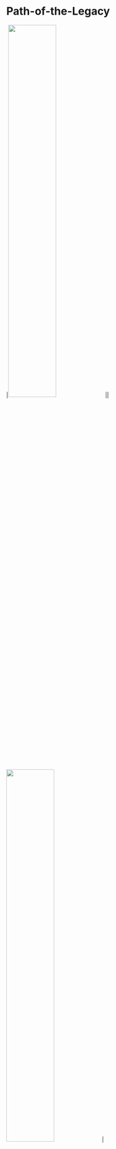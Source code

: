 # Path-of-the-Legacy
 |<img src="https://github.com/user-attachments/assets/755bae6f-3436-4f0b-808a-40cf284d650e" width="50%" height="50%"> ||<img src="https://github.com/user-attachments/assets/b8effee5-a594-419b-b65c-a92d83bbb459" width="50%" height="50%">| <img src="https://github.com/user-attachments/assets/119a9700-780b-411c-9645-7a102f3873a8" width="50%" height="50%">


## 게임 소개
- 장르 : 3D MMORPG

- 개발기간 : 2024.12.01 -> 2025.02.15

- 목적  : 3d RPG를 만들어보고자 만들어본 프로젝트입니다.
  
- 관리 : Github/Jira

## 개발 환경
- 플랫폼 : Windows 11

- 언어 : C#

- 엔진 환경 : Unity 2022.03.15(LTS)

## 구현 기능
* UI
  * Scene
      * InGame :HUD (HP,Mp,경험치바,미니맵)
      * Menu : 메뉴창(나가기,설정,일시정지)
  * Popup
      * 퀘스트 팝업창
      * 장비,스탯창
      * 인벤토리창
      * 대화창
  * World
      * 몬스터 HP바,닉네임,퀘스트 마크


## 사용 기술

| 항목 | 설명 |
| ------------ | ------------- |
| 디자인 패턴 | 싱글톤 패턴을 사용해서 전역 접근 관리 & State Pattern을 사용해 캐릭터 애니메이션을 객체 관리|
| Save | 게임내 데이터를 글로벌 변수에 저장 및 관리 |
| SkinnedMesh| 장비 장착시 캐릭터의 의상이 변경되도록 구현|
| 상속 | 상속을 통해 같은 패턴을 쓰는 캐릭터를 통합 관리|

## 기술 문서
[기술 문서](https://docs.google.com/presentation/d/17gUVNPHz_Csg8ZsBX49GK2CNHrIdn4ZIBZpw9Fcrn50/edit?usp=sharing)

 ## velog

[블로그](https://velog.io/@typhoon760/posts?tag=%ED%8F%AC%ED%8A%B8%ED%8F%B4%EB%A6%AC%EC%98%A4)

## 영상
[플레이 영상](https://youtu.be/0b5-uaT7wGA)

